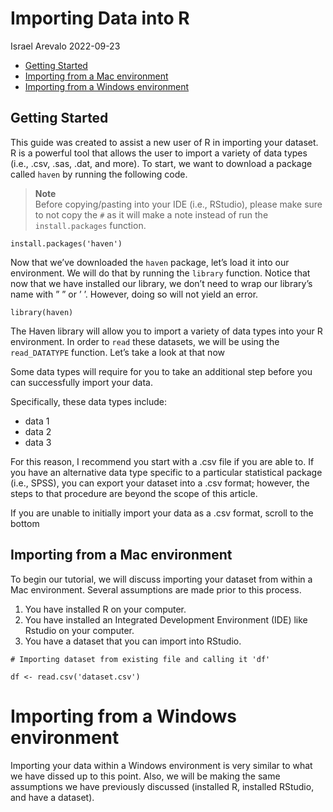 Importing Data into R
================
Israel Arevalo
2022-09-23

-   <a href="#getting-started" id="toc-getting-started">Getting Started</a>
-   <a href="#importing-from-a-mac-environment"
    id="toc-importing-from-a-mac-environment">Importing from a Mac
    environment</a>
-   <a href="#importing-from-a-windows-environment"
    id="toc-importing-from-a-windows-environment">Importing from a Windows
    environment</a>

## Getting Started

This guide was created to assist a new user of R in importing your
dataset. R is a powerful tool that allows the user to import a variety
of data types (i.e., .csv, .sas, .dat, and more). To start, we want to
download a package called `haven` by running the following code.

> **Note**   
> Before copying/pasting into your IDE (i.e., RStudio), please make sure
> to not copy the `#` as it will make a note instead of run the
> `install.packages` function.

    install.packages('haven')

Now that we’ve downloaded the `haven` package, let’s load it into our
environment. We will do that by running the `library` function. Notice
that now that we have installed our library, we don’t need to wrap our
library’s name with ” ” or ’ ’. However, doing so will not yield an
error.

    library(haven)

The Haven library will allow you to import a variety of data types into
your R environment. In order to `read` these datasets, we will be using
the `read_DATATYPE` function. Let’s take a look at that now

Some data types will require for you to take an additional step before
you can successfully import your data.

Specifically, these data types include:

-   data 1
-   data 2
-   data 3

For this reason, I recommend you start with a .csv file if you are able
to. If you have an alternative data type specific to a particular
statistical package (i.e., SPSS), you can export your dataset into a
.csv format; however, the steps to that procedure are beyond the scope
of this article.

If you are unable to initially import your data as a .csv format, scroll
to the bottom

## Importing from a Mac environment

To begin our tutorial, we will discuss importing your dataset from
within a Mac environment. Several assumptions are made prior to this
process.

1.  You have installed R on your computer.
2.  You have installed an Integrated Development Environment (IDE) like
    Rstudio on your computer.
3.  You have a dataset that you can import into RStudio.

<!-- -->


    # Importing dataset from existing file and calling it 'df'

    df <- read.csv('dataset.csv')

# Importing from a Windows environment

Importing your data within a Windows environment is very similar to what
we have dissed up to this point. Also, we will be making the same
assumptions we have previously discussed (installed R, installed
RStudio, and have a dataset).
